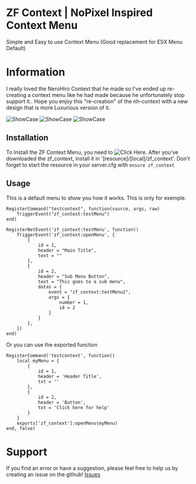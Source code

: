 # ZF Context | NoPixel Inspired Context Menu
Simple and Easy to use Context Menu (Good replacement for ESX Menu Default)


# Information
I really loved the NeroHiro Context that he made so I've ended up re-creating a context menu like he had made because he unfortunately stop support it..
Hope you enjoy this "re-creation" of the nh-context with a new design that is more Luxurious version of it.

![ShowCase](https://media.discordapp.net/attachments/888447971933425694/888935190485954611/unknown.png)
![ShowCase](https://media.discordapp.net/attachments/888447971933425694/888936008358449192/unknown.png)
![ShowCase](https://media.discordapp.net/attachments/888447971933425694/888936077665120256/unknown.png)


## Installation
To Install the ZF Context Menu, you need to ![Click Here](https://github.com/zf-development/zf_context/releases/tag/Release).
After you've downloaded the zf_context, install it in '[resource]/[local]/zf_context'.
Don't forget to start the resource in your server.cfg with `ensure zf_context`


## Usage
This is a default menu to show you how it works.
This is only for exemple.
```
RegisterCommand("testcontext", function(source, args, raw)
    TriggerEvent("zf_context:testMenu")
end)

RegisterNetEvent('zf_context:testMenu', function()
    TriggerEvent('zf_context:openMenu', {
        {
            id = 1,
            header = "Main Title",
            text = ""
        },
        {
            id = 2,
            header = "Sub Menu Button",
            text = "This goes to a sub menu",
            datas = {
                event = "zf_context:testMenu2",
                args = {
                    number = 1,
                    id = 2
                }
            }
        },
    })
end)
```
Or you can use the exported function
```
RegisterCommand('testcontext', function()
    local myMenu = {
        {
            id = 1,
            header = 'Header Title',
            txt = ''
        },
        {
            id = 2,
            header = 'Button',
            txt = 'Click here for help'
        }
    }
    exports['zf_context']:openMenu(myMenu)
end, false)
```


# Support
If you find an error or have a suggestion, please feel free to help us by creating an issue on the github! [Issues](https://github.com/zf-development/zf_context/issues)
